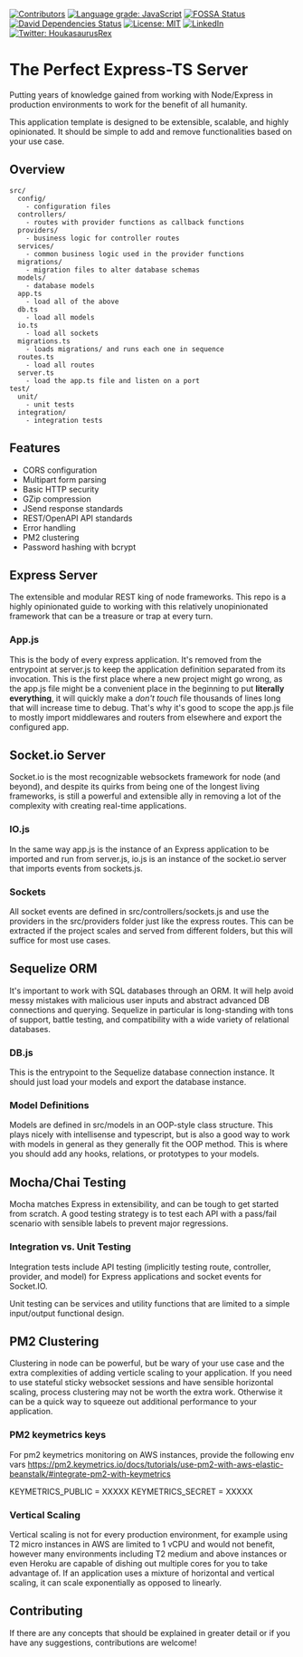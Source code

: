 [![Contributors][contributors-shield]][contributors-url]
[![Language grade: JavaScript][lgtm-shield]][lgtm-url]
[![FOSSA Status][fossa-shield]][fossa-url]
[![David Dependencies Status][dependencies-shield]][dependencies-url]
[![License: MIT][license-shield]][license-url]
[![LinkedIn][linkedin-shield]][linkedin-url]
[![Twitter: HoukasaurusRex][twitter-shield]][twitter-url]

# The Perfect Express-TS Server

Putting years of knowledge gained from working with Node/Express in production environments to work for the benefit of all humanity.

This application template is designed to be extensible, scalable, and highly opinionated.
It should be simple to add and remove functionalities based on your use case.

## Overview

```dir
src/
  config/
    - configuration files
  controllers/
    - routes with provider functions as callback functions
  providers/
    - business logic for controller routes
  services/
    - common business logic used in the provider functions
  migrations/
    - migration files to alter database schemas
  models/
    - database models
  app.ts
    - load all of the above
  db.ts
    - load all models
  io.ts
    - load all sockets
  migrations.ts
    - loads migrations/ and runs each one in sequence
  routes.ts
    - load all routes
  server.ts
    - load the app.ts file and listen on a port
test/
  unit/
    - unit tests
  integration/
    - integration tests
```

## Features

- CORS configuration
- Multipart form parsing
- Basic HTTP security
- GZip compression
- JSend response standards
- REST/OpenAPI API standards
- Error handling
- PM2 clustering
- Password hashing with bcrypt

## Express Server

The extensible and modular REST king of node frameworks. This repo is a highly opinionated guide
to working with this relatively unopinionated framework that can be a treasure or trap at every turn.

### App.js

This is the body of every express application.
It's removed from the entrypoint at server.js to keep the application definition separated from its invocation.
This is the first place where a new project might go wrong, as the app.js file might be a convenient place in the beginning to put **literally everything**,
it will quickly make a *don't touch* file thousands of lines long that will increase time to debug.
That's why it's good to scope the app.js file to mostly import middlewares and routers from elsewhere and export the configured app.

## Socket.io Server

Socket.io is the most recognizable websockets framework for node (and beyond),
and despite its quirks from being one of the longest living frameworks,
is still a powerful and extensible ally in removing a lot of the complexity with creating real-time applications.

### IO.js

In the same way app.js is the instance of an Express application to be imported and run from server.js,
io.js is an instance of the socket.io server that imports events from sockets.js.

### Sockets

All socket events are defined in src/controllers/sockets.js and use the providers in the src/providers folder just like the express routes.
This can be extracted if the project scales and served from different folders, but this will suffice for most use cases.

## Sequelize ORM

It's important to work with SQL databases through an ORM.
It will help avoid messy mistakes with malicious user inputs and abstract advanced DB connections and querying.
Sequelize in particular is long-standing with tons of support, battle testing, and compatibility with a wide variety of relational databases.

### DB.js

This is the entrypoint to the Sequelize database connection instance.
It should just load your models and export the database instance.

### Model Definitions

Models are defined in src/models in an OOP-style class structure.
This plays nicely with intellisense and typescript, but is also a good way to work with models in general as they generally fit the OOP method.
This is where you should add any hooks, relations, or prototypes to your models.

## Mocha/Chai Testing

Mocha matches Express in extensibility, and can be tough to get started from scratch.
A good testing strategy is to test each API with a pass/fail scenario with sensible labels to prevent major regressions.

### Integration vs. Unit Testing

Integration tests include API testing (implicitly testing route, controller, provider, and model) for Express applications and socket events for Socket.IO.

Unit testing can be services and utility functions that are limited to a simple input/output functional design.

## PM2 Clustering

Clustering in node can be powerful, but be wary of your use case and the extra complexities of adding verticle scaling to your application.
If you need to use stateful sticky websocket sessions and have sensible horizontal scaling, process clustering may not be worth the extra work.
Otherwise it can be a quick way to squeeze out additional performance to your application.

### PM2 keymetrics keys

For pm2 keymetrics monitoring on AWS instances, provide the following env vars
https://pm2.keymetrics.io/docs/tutorials/use-pm2-with-aws-elastic-beanstalk/#integrate-pm2-with-keymetrics

KEYMETRICS_PUBLIC = XXXXX
KEYMETRICS_SECRET = XXXXX

### Vertical Scaling

Vertical scaling is not for every production environment, for example using T2 micro instances in AWS are limited to 1 vCPU and would not benefit,
however many environments including T2 medium and above instances or even Heroku are capable of dishing out multiple cores for you to take advantage of.
If an application uses a mixture of horizontal and vertical scaling, it can scale exponentially as opposed to linearly.

## Contributing

If there are any concepts that should be explained in greater detail or if you have any suggestions,
contributions are welcome!

[contributors-shield]: https://img.shields.io/github/contributors/HoukasaurusRex/boilerplate-express-ts-server.svg?style=flat-square
[contributors-url]: https://github.com/HoukasaurusRex/boilerplate-express-ts-server/graphs/contributors
[hitcount-shield]: https://hits.dwyl.com/HoukasaurusRex/jthoukspace.svg
[hitcount-url]: https://hits.dwyl.com/HoukasaurusRex/jthoukspace
[dependencies-shield]: https://david-dm.org/HoukasaurusRex/boilerplate-express-ts-server.svg
[dependencies-url]: https://david-dm.org/HoukasaurusRex/boilerplate-express-ts-server
[linkedin-shield]: https://img.shields.io/badge/-LinkedIn-black.svg?style=flat-square&logo=linkedin&colorB=555
[linkedin-url]: https://www.linkedin.com/in/jt-houk/
[product-screenshot]: https://source.unsplash.com/600x300/?nature,water
[product-url]: https://boilerplate-express-ts-server
[lgtm-shield]: https://img.shields.io/lgtm/grade/javascript/g/HoukasaurusRex/boilerplate-express-ts-server.svg?logo=lgtm&logoWidth=18&style=flat-square
[lgtm-url]: https://lgtm.com/projects/g/HoukasaurusRex/boilerplate-express-ts-server/context:javascript
[fossa-shield]: https://app.fossa.com/api/projects/git%2Bgithub.com%2FHoukasaurusRex%2Fboilerplate-express-ts-server.svg?type=shield&style=flat-square
[fossa-url]: https://app.fossa.com/projects/git%2Bgithub.com%2FHoukasaurusRex%2Fboilerplate-express-ts-server?ref=badge_shield
[fossa-scan]: https://app.fossa.com/api/projects/git%2Bgithub.com%2FHoukasaurusRex%2Fboilerplate-express-ts-server.svg?type=large
[license-shield]: https://img.shields.io/badge/License-MIT-blue.svg?style=flat-square
[license-url]: ./LICENSE
[twitter-shield]: https://img.shields.io/twitter/follow/HoukasaurusRex.svg?style=social
[twitter-url]: https://twitter.com/HoukasaurusRex
[issues-url]: https://github.com/HoukasaurusRex/boilerplate-express-ts-server/issues